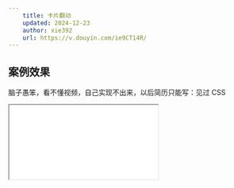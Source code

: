 ```yaml
---
    title: 卡片翻动
    updated: 2024-12-23 
    author: xie392
    url: https://v.douyin.com/ie9CT14R/
---
```


## 案例效果

脑子愚笨，看不懂视频，自己实现不出来，以后简历只能写：见过 CSS

<Iframe src="/html/CardFlip.html" />
